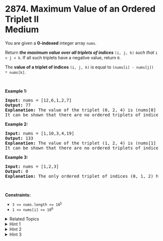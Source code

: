 
# 2874. Maximum Value of an Ordered Triplet II<br> Medium

<p>You are given a <strong>0-indexed</strong> integer array <code>nums</code>.</p>

<p>Return <em><strong>the maximum value over all triplets of indices</strong></em> <code>(i, j, k)</code> <em>such that</em> <code>i &lt; j &lt; k</code><em>. </em>If all such triplets have a negative value, return <code>0</code>.</p>

<p>The <strong>value of a triplet of indices</strong> <code>(i, j, k)</code> is equal to <code>(nums[i] - nums[j]) * nums[k]</code>.</p>

<p>&nbsp;</p>
<p><strong class="example">Example 1:</strong></p>

<pre>
<strong>Input:</strong> nums = [12,6,1,2,7]
<strong>Output:</strong> 77
<strong>Explanation:</strong> The value of the triplet (0, 2, 4) is (nums[0] - nums[2]) * nums[4] = 77.
It can be shown that there are no ordered triplets of indices with a value greater than 77. 
</pre>

<p><strong class="example">Example 2:</strong></p>

<pre>
<strong>Input:</strong> nums = [1,10,3,4,19]
<strong>Output:</strong> 133
<strong>Explanation:</strong> The value of the triplet (1, 2, 4) is (nums[1] - nums[2]) * nums[4] = 133.
It can be shown that there are no ordered triplets of indices with a value greater than 133.
</pre>

<p><strong class="example">Example 3:</strong></p>

<pre>
<strong>Input:</strong> nums = [1,2,3]
<strong>Output:</strong> 0
<strong>Explanation:</strong> The only ordered triplet of indices (0, 1, 2) has a negative value of (nums[0] - nums[1]) * nums[2] = -3. Hence, the answer would be 0.
</pre>

<p>&nbsp;</p>
<p><strong>Constraints:</strong></p>

<ul>
	<li><code>3 &lt;= nums.length &lt;= 10<sup>5</sup></code></li>
	<li><code>1 &lt;= nums[i] &lt;= 10<sup>6</sup></code></li>
</ul>


<details>

<summary> Related Topics </summary>

-	`Array`

</details>


<details>
<summary> Hint 1 </summary>
Preprocess the prefix maximum array, <code>prefix_max[i] = max(nums[0], nums[1], …, nums[i])</code> and the suffix maximum array, <code>suffix_max[i] = max(nums[i], nums[i + 1], …, nums[i - 1])</code>.
</details>

<details>
<summary> Hint 2 </summary>
For each index <code>j</code>, find two indices <code>i</code> and <code>k</code> such that <code>i < j < k</code> and <code>(nums[i] - nums[j]) * nums[k]</code> is the maximum, using the prefix and suffix maximum arrays.
</details>

<details>
<summary> Hint 3 </summary>
For index <code>j</code>, the maximum triplet value is <code>(prefix_max[j - 1] - nums[j]) * suffix_max[j + 1]</code>.
</details>